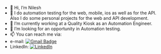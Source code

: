 - 👋 Hi, I’m Nilesh
- 👀 I do automation testing for the web, mobile, ios as well as for the API. Also I do some personal projects for the web and API development.
- 🌱 I’m currently working at a Quality Kiosk as an Automation Engineer.
- 💞️ I’m looking for an opportunity in Automation testing.
- 📫 You can reach me via:
- e-mail: [![Gmail Badge](https://img.shields.io/badge/-nileshpanchal9141@gmail.com-c14438?style=flat-square&logo=Gmail&logoColor=white&link=mailto:nileshpanchal9141@gmail.com)](mailto:nileshpanchal9141@gmail.com.com)
- LinkedIn: [![LinkedIn](https://img.shields.io/badge/-Nilesh%20Pramanik-blue?style=plastic&logo=linkedin&logoColor=white&link=https://www.linkedin.com/in/dearnil/)](https://www.linkedin.com/in/dearnil/)



<!---
dearnil/dearnil is a ✨ special ✨ repository because its `README.md` (this file) appears on your GitHub profile.
You can click the Preview link to take a look at your changes.
--->
